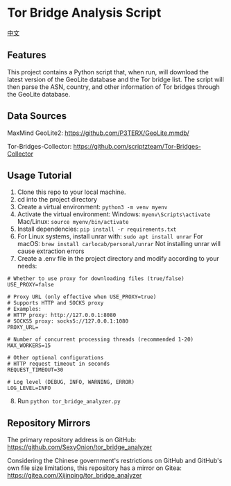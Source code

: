 # Tor Bridge Analysis Script

[中文](https://github.com/SexyOnion/tor_bridge_analyzer/blob/main/README_CN.md)

## Features

This project contains a Python script that, when run, will download the latest version of the GeoLite database and the Tor bridge list. The script will then parse the ASN, country, and other information of Tor bridges through the GeoLite database.

## Data Sources

MaxMind GeoLite2: https://github.com/P3TERX/GeoLite.mmdb/

Tor-Bridges-Collector: https://github.com/scriptzteam/Tor-Bridges-Collector

## Usage Tutorial

1. Clone this repo to your local machine.
2. cd into the project directory
3. Create a virtual environment: ```python3 -m venv myenv```
4. Activate the virtual environment: Windows: ```myenv\Scripts\activate``` Mac/Linux: ```source myenv/bin/activate```
5. Install dependencies: ```pip install -r requirements.txt```
6. For Linux systems, install unrar with: ```sudo apt install unrar``` For macOS: ```brew install carlocab/personal/unrar``` Not installing unrar will cause extraction errors
7. Create a .env file in the project directory and modify according to your needs:

```env
# Whether to use proxy for downloading files (true/false)
USE_PROXY=false

# Proxy URL (only effective when USE_PROXY=true)
# Supports HTTP and SOCKS proxy
# Examples:
# HTTP proxy: http://127.0.0.1:8080
# SOCKS5 proxy: socks5://127.0.0.1:1080
PROXY_URL=

# Number of concurrent processing threads (recommended 1-20)
MAX_WORKERS=15

# Other optional configurations
# HTTP request timeout in seconds
REQUEST_TIMEOUT=30

# Log level (DEBUG, INFO, WARNING, ERROR)
LOG_LEVEL=INFO
```
8. Run ```python tor_bridge_analyzer.py```

## Repository Mirrors

The primary repository address is on GitHub: https://github.com/SexyOnion/tor_bridge_analyzer

Considering the Chinese government's restrictions on GitHub and GitHub's own file size limitations, this repository has a mirror on Gitea: https://gitea.com/Xijinping/tor_bridge_analyzer